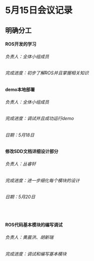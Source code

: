 # 5月15日会议记录

## 明确分工



#### ROS开发的学习

###### 			负责人：全体小组成员

###### 			完成进度：初步了解ROS并且掌握相关知识

#### demo本地部署

###### 			负责人：全体小组成员

###### 			完成进度：调试并且成功运行demo

###### 			日期：5月18日

#### 修改SDD文档详细设计部分

###### 			负责人：丛睿轩

###### 			完成进度：进一步细化每个模块的设计

###### 			日期：5月20日

​	

#### ROS代码基本模块的编写调试

###### 			负责人：黄晨洪、胡新瑞

###### 			完成进度：调试和编写基本模块

###### 

